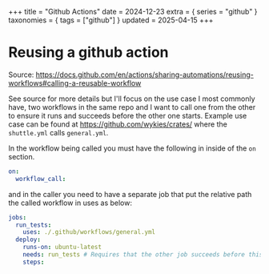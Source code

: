 +++
title = "Github Actions"
date = 2024-12-23
extra = { series = "github" }
taxonomies = { tags = ["github"] }
updated = 2025-04-15
+++

# Reusing a github action

Source: <https://docs.github.com/en/actions/sharing-automations/reusing-workflows#calling-a-reusable-workflow>

See source for more details but I'll focus on the use case I most commonly have, two workflows in the same repo and I want to call one from the other to ensure it runs and succeeds before the other one starts.
Example use case can be found at <https://github.com/wykies/crates/> where the `shuttle.yml` calls `general.yml`.

In the workflow being called you must have the following in inside of the `on` section.

```yml
on:  
  workflow_call:
```

and in the caller you need to have a separate job that put the relative path the called workflow in uses as below:

```yml
jobs:
  run_tests:
    uses: ./.github/workflows/general.yml
  deploy:
    runs-on: ubuntu-latest
    needs: run_tests # Requires that the other job succeeds before this one will start
    steps:
```
